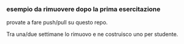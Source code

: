 ### esempio da rimuovere dopo la prima esercitazione

provate a fare push/pull su questo repo.

Tra una/due settimane lo rimuovo e ne costruisco uno per studente.

